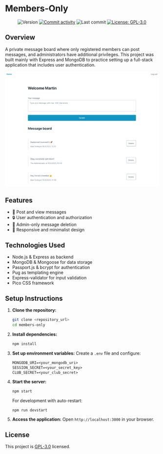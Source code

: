 # Members-Only

<p align="center">
  <img alt="Version" src="https://img.shields.io/github/package-json/v/insomniac2305/members-only?color=blue&cacheSeconds=2592000" />
  <a href="https://github.com/insomniac2305/members-only/graphs/commit-activity" target="_blank"><img alt="Commit activity" src="https://img.shields.io/github/commit-activity/t/insomniac2305/members-only"></a>
  <img alt="Last commit" src="https://img.shields.io/github/last-commit/insomniac2305/members-only">
  <a href="https://github.com/insomniac2305/members-only/blob/master/LICENSE" target="_blank"><img alt="License: GPL-3.0" src="https://img.shields.io/github/license/insomniac2305/members-only?" /></a>
</p>

## Overview

A private message board where only registered members can post messages, and administrators have additional privileges. This project was
built mainly with Express and MongoDB to practice setting up a full-stack application that includes user authentication.

<p align="center">
  <img alt="Screenshot" src="screenshot.png" width="800" />
</p>

## Features

- 💬 Post and view messages
- 🔒 User authentication and authorization
- 🛑 Admin-only message deletion
- 🎨 Responsive and minimalist design

## Technologies Used

- Node.js & Express as backend
- MongoDB & Mongoose for data storage
- Passport.js & bcrypt for authentication
- Pug as templating engine
- Express-validator for input validation
- Pico CSS framework

## Setup Instructions

1. **Clone the repository:**
   ```sh
   git clone <repository_url>
   cd members-only
   ```
2. **Install dependencies:**
   ```sh
   npm install
   ```
3. **Set up environment variables:**
   Create a `.env` file and configure:
   ```env
   MONGODB_URI=<your_mongodb_uri>
   SESSION_SECRET=<your_secret_key>
   CLUB_SECRET=<your_club_secret>
   ```
4. **Start the server:**

   ```sh
   npm start
   ```

   For development with auto-restart:

   ```sh
   npm run devstart
   ```

5. **Access the application:**
   Open `http://localhost:3000` in your browser.

## License

This project is [GPL-3.0](https://github.com/insomniac2305/members-only/blob/master/LICENSE) licensed.
